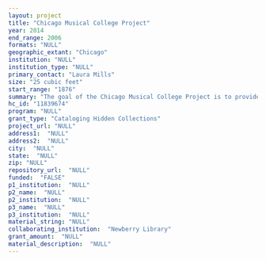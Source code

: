 ```yaml
--- 
layout: project 
title: "Chicago Musical College Project"
year: 2014
end_range: 2006
formats: "NULL"
geographic_extant: "Chicago"
institution: "NULL"
institution_type: "NULL"
primary_contact: "Laura Mills"
size: "25 cubic feet"
start_range: "1876"
summary: "The goal of the Chicago Musical College Project is to provide onsite access to the most comprehensive collection of documents and recordings of the third oldest musical college in the country. Dating back to the 1870s the collection will combine the efforts and resources of Roosevelt University in collaboration with the Newberry to provide historians and other researchers information on this rare collection."
hc_id: "11839674"
program: "NULL"
grant_type: "Cataloging Hidden Collections"
project_url: "NULL"
address1:  "NULL"
address2:  "NULL"
city:  "NULL"
state:  "NULL"
zip: "NULL"
repository_url:  "NULL"
funded:  "FALSE"
p1_institution:  "NULL"
p2_name:  "NULL"
p2_institution:  "NULL"
p3_name:  "NULL"
p3_institution:  "NULL"
material_string: "NULL"
collaborating_institution:  "Newberry Library"
grant_amount:  "NULL"
material_description:  "NULL"
---
```

